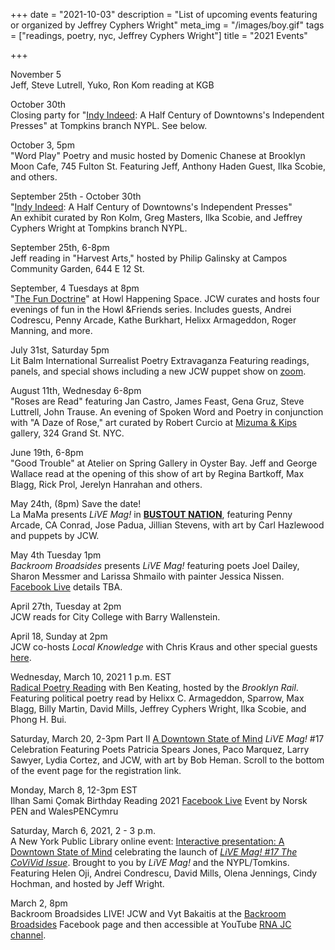 +++
date = "2021-10-03"
description = "List of upcoming events featuring or organized by Jeffrey Cyphers Wright" 
meta_img = "/images/boy.gif"
tags = ["readings, poetry, nyc, Jeffrey Cyphers Wright"]
title = "2021 Events"

+++

November 5  
Jeff, Steve Lutrell, Yuko, Ron Kom reading at KGB

October 30th  
Closing party for "[Indy Indeed](https://www.nypl.org/events/exhibitions/community-showcases/indy-indeed-half-century-downtowns-independent-presses): A Half Century of Downtowns's Independent Presses" 
at Tompkins branch NYPL. See below.

October 3, 5pm  
"Word Play" Poetry and music hosted by Domenic Chanese at Brooklyn Moon Cafe, 745 Fulton St. Featuring Jeff, Anthony Haden Guest, Ilka Scobie, and others.

September 25th - October 30th  
"[Indy Indeed](https://www.nypl.org/events/exhibitions/community-showcases/indy-indeed-half-century-downtowns-independent-presses): A Half Century of Downtowns's Independent Presses"  
  An exhibit curated by Ron Kolm, Greg Masters, Ilka Scobie, and Jeffrey Cyphers Wright at Tompkins branch NYPL.

September 25th, 6-8pm  
Jeff reading in "Harvest Arts," hosted by Philip Galinsky at Campos Community Garden, 644 E 12 St. 

September, 4 Tuesdays at 8pm  
"[The Fun Doctrine](https://www.howlarts.org/event/jeffrey-cyphers-wright-friends-2021-09-28/)" at Howl Happening Space. JCW curates and hosts four evenings of fun in the Howl &Friends series. Includes guests, Andrei Codrescu, Penny Arcade, Kathe Burkhart, Helixx Armageddon, Roger Manning, and more.

July 31st, Saturday 5pm  
Lit Balm International Surrealist Poetry Extravaganza Featuring readings, panels, and special shows including a new JCW puppet show on [zoom](https://us04web.zoom.us/j/461603228?fbclid=IwAR3TOyrf1WNEGMngug8zq55jBcyXVccrrJF6wsiTOYt0gljigV8xNTWkDv8#success).

August 11th, Wednesday 6-8pm  
"Roses are Read" featuring Jan Castro, James Feast, Gena Gruz, Steve Luttrell, John Trause. An evening of Spoken Word and Poetry in conjunction with "A Daze of Rose," art curated by Robert Curcio at [Mizuma & Kips](https://www.mizumakips.com/upcoming) gallery, 324 Grand St. NYC.

June 19th, 6-8pm  
"Good Trouble" at Atelier on Spring Gallery in Oyster Bay. Jeff and George Wallace read at the opening of this show of art by Regina Bartkoff, Max Blagg, Rick Prol, Jerelyn Hanrahan and others.

May 24th, (8pm) Save the date!  
La MaMa presents *LiVE Mag!* in [**BUSTOUT NATION**](https://www.lamama.org/shows/poetry-electric-bustout-nation), featuring Penny Arcade, CA Conrad, Jose Padua, Jillian Stevens, with art by Carl Hazlewood and puppets by JCW.

May 4th Tuesday 1pm  
*Backroom Broadsides* presents *LiVE Mag!* featuring poets Joel Dailey, Sharon Messmer and Larissa Shmailo with painter Jessica Nissen. [Facebook Live](https://www.facebook.com/BackroomBroadsides/) details TBA.

April 27th, Tuesday at 2pm  
JCW reads for City College with Barry Wallenstein.

April 18, Sunday at 2pm  
JCW co-hosts *Local Knowledge* with Chris Kraus and other special guests [here](https://us02web.zoom.us/j/83972953689?fbclid=IwAR2SD4uWqKa2_v75t7MzqEOUrEJhn1PTQrj4tP38tS2R6W0h5-Ij7AbnnF8#success).

Wednesday, March 10, 2021 1 p.m. EST  
[Radical Poetry Reading](https://brooklynrail.org/events/2021/03/10/radical-poetry-reading-with-ben-keating/) with Ben Keating, hosted by the *Brooklyn Rail*.
Featuring political poetry read by Helixx C. Armageddon, Sparrow, Max Blagg, Billy Martin, David Mills, Jeffrey Cyphers Wright, Ilka Scobie, and Phong H. Bui.

Saturday, March 20, 2-3pm 
Part II [A Downtown State of Mind](https://www.nypl.org/events/programs/2021/03/20/interactive-presentation-downtown-state-mind) *LiVE Mag!* #17 Celebration Featuring Poets Patricia Spears Jones, Paco Marquez, Larry Sawyer, Lydia Cortez, and JCW, with art by Bob Heman. Scroll to the bottom of the event page for the registration link.

Monday, March 8, 12-3pm EST  
Ilhan Sami Çomak Birthday Reading 2021 [Facebook Live](https://www.facebook.com/events/436033057612638/) Event by Norsk PEN and WalesPENCymru

Saturday, March 6, 2021, 2 - 3 p.m.  
A New York Public Library online event: [Interactive presentation: A Downtown State of Mind](https://www.nypl.org/events/programs/2021/03/06/interactive-presentation-downtown-state-mind?fbclid=IwAR2EmcERQ61BTWjYa3-OGvFGAcdrGIA_4LsC0NXfH7iyVNeIi81qfcMsXh8) celebrating  the launch of [*LiVE Mag! #17  The CoViVid Issue*](https://livemag.org/issue_17/). Brought to you by *LiVE Mag!* and the NYPL/Tomkins. Featuring Helen Oji, Andrei Condrescu, David Mills, Olena Jennings, Cindy Hochman, and hosted by Jeff Wright.

March 2, 8pm  
Backroom Broadsides LIVE! JCW and Vyt Bakaitis at the [Backroom Broadsides](https://www.facebook.com/BackroomBroadsides) Facebook page and then accessible at YouTube [RNA JC channel](https://www.youtube.com/channel/UCqgbdTXWcUE05cbWrzCHZcw/videos).